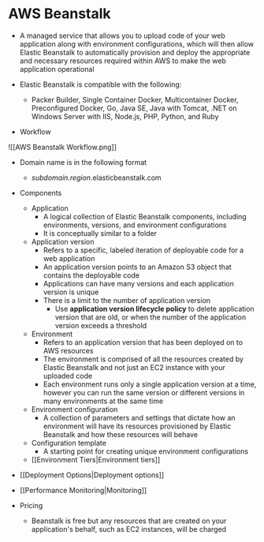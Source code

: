 # AWS Beanstalk

-	A managed service that allows you to upload code of your web application along with environment configurations, which will then allow Elastic Beanstalk to automatically provision and deploy the appropriate and necessary resources required within AWS to make the web application operational

-	Elastic Beanstalk is compatible with the following: 
	- Packer Builder, Single Container Docker, Multicontainer Docker, Preconfigured Docker, Go, Java SE, Java with Tomcat, .NET on Windows Server with IIS, Node.js, PHP, Python, and Ruby

- Workflow

![[AWS Beanstalk Workflow.png]]

- Domain name is in the following format
	- *subdomain.region*.elasticbeanstalk.com

- Components
	- Application
		- A logical collection of Elastic Beanstalk components, including environments, versions, and environment configurations
		- It is conceptually similar to a folder
	- Application version
		- Refers to a specific, labeled iteration of deployable code for a web application
		- An application version points to an Amazon S3 object that contains the deployable code
		- Applications can have many versions and each application version is unique
		- There is a limit to the number of application version
			- Use **application version lifecycle policy** to delete application version that are old, or when the number of the application version exceeds a threshold
	- Environment
		-  Refers to an application version that has been deployed on to AWS resources
		-  The environment is comprised of all the resources created by Elastic Beanstalk and not just an EC2 instance with your uploaded code
		-  Each environment runs only a single application version at a time, however you can run the same version or different versions in many environments at the same time
	- Environment configuration
		- A collection of parameters and settings that dictate how an environment will have its resources provisioned by Elastic Beanstalk and how these resources will behave
	- Configuration template
		- A starting point for creating unique environment configurations
	- [[Environment Tiers|Environment tiers]]

- [[Deployment Options|Deployment options]]

- [[Performance Monitoring|Monitoring]]

- Pricing
	- Beanstalk is free but any resources that are created on your application's behalf, such as EC2 instances, will be charged